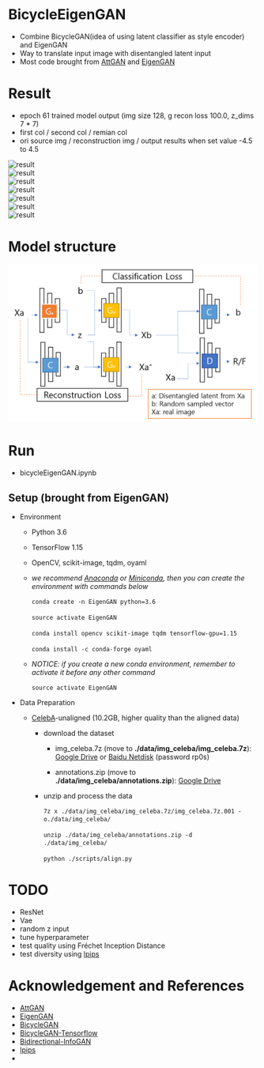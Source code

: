 # BicycleEigenGAN
- Combine BicycleGAN(idea of using latent classifier as style encoder) and EigenGAN
- Way to translate input image with disentangled latent input
- Most code brought from [AttGAN](https://github.com/LynnHo/AttGAN-Tensorflow) and [EigenGAN](https://github.com/LynnHo/EigenGAN-Tensorflow)     


# Result   
- epoch 61 trained model output (img size 128, g recon loss 100.0, z_dims 7 * 7)
- first col / second col / remian col    
- ori source img / reconstruction img / output results when set value -4.5 to 4.5

![result](doc/result/Epoch-61_Iter-816_Traversal-0-0-19.571-0.jpg)    
![result](doc/result/Epoch-61_Iter-816_Traversal-0-1-16.482-1.jpg)     
![result](doc/result/Epoch-61_Iter-816_Traversal-0-2-13.744-2.jpg)    
![result](doc/result/Epoch-61_Iter-816_Traversal-0-3-11.023-3.jpg)    
![result](doc/result/Epoch-61_Iter-816_Traversal-0-4-8.310-4.jpg)    
![result](doc/result/Epoch-61_Iter-816_Traversal-0-5-5.678-5.jpg)    
![result](doc/result/Epoch-61_Iter-816_Traversal-0-6-3.617-6.jpg)    


# Model structure
![BicycleEigenGAN](doc/BicycleEigenGAN.png)    

# Run    
- bicycleEigenGAN.ipynb


## Setup (brought from EigenGAN)
- Environment

    - Python 3.6

    - TensorFlow 1.15

    - OpenCV, scikit-image, tqdm, oyaml

    - *we recommend [Anaconda](https://www.anaconda.com/distribution/#download-section) or [Miniconda](https://docs.conda.io/en/latest/miniconda.html#linux-installers), then you can create the environment with commands below*

        ```console
        conda create -n EigenGAN python=3.6

        source activate EigenGAN

        conda install opencv scikit-image tqdm tensorflow-gpu=1.15

        conda install -c conda-forge oyaml
        ```

    - *NOTICE: if you create a new conda environment, remember to activate it before any other command*

        ```console
        source activate EigenGAN
        ```

- Data Preparation

    - [CelebA](http://openaccess.thecvf.com/content_iccv_2015/papers/Liu_Deep_Learning_Face_ICCV_2015_paper.pdf)-unaligned (10.2GB, higher quality than the aligned data)

        - download the dataset

            - img_celeba.7z (move to **./data/img_celeba/img_celeba.7z**): [Google Drive](https://drive.google.com/drive/folders/0B7EVK8r0v71pTUZsaXdaSnZBZzg) or [Baidu Netdisk](https://pan.baidu.com/s/1CRxxhoQ97A5qbsKO7iaAJg) (password rp0s)

            - annotations.zip (move to **./data/img_celeba/annotations.zip**): [Google Drive](https://drive.google.com/file/d/1xd-d1WRnbt3yJnwh5ORGZI3g-YS-fKM9/view?usp=sharing)

        - unzip and process the data

            ```console
            7z x ./data/img_celeba/img_celeba.7z/img_celeba.7z.001 -o./data/img_celeba/

            unzip ./data/img_celeba/annotations.zip -d ./data/img_celeba/

            python ./scripts/align.py
            ```


# TODO
- ResNet
- Vae
- random z input
- tune hyperparameter 
- test quality using Fréchet Inception Distance
- test diversity using [lpips](https://github.com/richzhang/PerceptualSimilarity)

# Acknowledgement and References  
- [AttGAN](https://github.com/LynnHo/AttGAN-Tensorflow)     
- [EigenGAN](https://github.com/LynnHo/EigenGAN-Tensorflow)     
- [BicycleGAN](https://github.com/junyanz/BicycleGAN)
- [BicycleGAN-Tensorflow](https://github.com/clvrai/BicycleGAN-Tensorflow)
- [Bidirectional-InfoGAN](https://github.com/tohinz/Bidirectional-InfoGAN)
- [lpips](https://github.com/richzhang/PerceptualSimilarity)
- 
